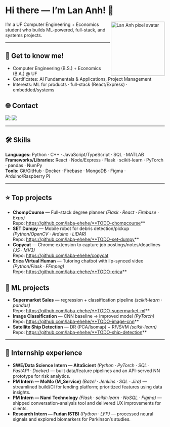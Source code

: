 <!-- Profile README for Lan Anh Do -->
<h1>Hi there — I’m Lan Anh! 👋</h1>

<img align="right" src="assets/pixel-lan-anh.png" width="170" alt="Lan Anh pixel avatar" />

I’m a UF Computer Engineering + Economics student who builds ML-powered, full-stack, and systems projects.

---

## 🌸 Get to know me!
- Computer Engineering (B.S.) + Economics (B.A.) @ UF
- Certificates: AI Fundamentals & Applications, Project Management
- Interests: ML for products · full-stack (React/Express) · embedded/systems

## 🌐 Contact
<a href="https://www.linkedin.com/in/lananhnguyendo/"><img src="https://img.shields.io/badge/LinkedIn-0A66C2?logo=linkedin&logoColor=fff"></a>
<a href="mailto:lananhdo2905@gmail.com"><img src="https://img.shields.io/badge/Email-lananhdo2905%40gmail.com-EA4335?logo=gmail&logoColor=fff"></a>

---

## 🛠️ Skills
**Languages:** Python · C++ · JavaScript/TypeScript · SQL · MATLAB  
**Frameworks/Libraries:** React · Node/Express · Flask · scikit-learn · PyTorch · pandas · NumPy  
**Tools:** Git/GitHub · Docker · Firebase · MongoDB · Figma · Arduino/Raspberry Pi

---

## ⭐ Top projects
- **ChompCourse** — Full-stack degree planner *(Flask · React · Firebase · Expo)*  
  Repo: https://github.com/laba-ehehe/**TODO-chompcourse**
- **SET Dumpy** — Mobile robot for debris detection/pickup *(Python/OpenCV · Arduino · LiDAR)*  
  Repo: https://github.com/laba-ehehe/**TODO-set-dumpy**
- **Copycat** — Chrome extension to capture job postings/notes/deadlines *(JS · MV3)*  
  Repo: https://github.com/laba-ehehe/copycat
- **Erica Virtual Human** — Tutoring chatbot with lip-synced video *(Python/Flask · FFmpeg)*  
  Repo: https://github.com/laba-ehehe/**TODO-erica**

## 🧠 ML projects
- **Supermarket Sales** — regression + classification pipeline *(scikit-learn · pandas)*  
  Repo: https://github.com/laba-ehehe/**TODO-supermarket-ml**
- **Image Classification** — CNN baseline → improved model *(PyTorch)*  
  Repo: https://github.com/laba-ehehe/**TODO-image-cnn**
- **Satellite Ship Detection** — DR (PCA/Isomap) + RF/SVM *(scikit-learn)*  
  Repo: https://github.com/laba-ehehe/**TODO-ship-detection**

---

## 💼 Internship experience
- **SWE/Data Science Intern — AltaScient** *(Python · PyTorch · SQL · FastAPI · Docker)* — built data/feature pipelines and an API-served NN prototype for risk analytics.  
- **PM Intern — MoMo (M_Service)** *(Bazel · Jenkins · SQL · Jira)* — streamlined build/CI for lending platform; prioritized features using data insights.  
- **PM Intern — Nami Technology** *(Flask · scikit-learn · NoSQL · Figma)* — shipped conversation-analysis tool and delivered UX improvements for clients.  
- **Research Intern — Fudan ISTBI** *(Python · LFP)* — processed neural signals and explored biomarkers for Parkinson’s studies.
